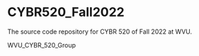 # CYBR520_Fall2022
The source code repository for CYBR 520 of Fall 2022 at WVU.

WVU_CYBR_520_Group
